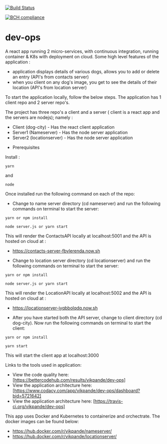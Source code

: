 [![Build Status](https://travis-ci.org/vikpande/dev-ops.svg?branch=master)](https://travis-ci.org/vikpande/dev-ops)

[![BCH compliance](https://bettercodehub.com/edge/badge/vikpande/dev-ops?branch=master)](https://bettercodehub.com/)


# dev-ops
A react app running 2 micro-services, with continuous integration, running container & K8s with deployment on cloud. Some high level features of the application :
- application displays details of various dogs, allows you to add or delete an entry (API's from contacts server)
- when you client on any dog's image, you get to see the details of their location (API's from location server)

To start the application locally, follow the below steps. The application has 1 client repo and 2 server repo's.

The project has three repo's a client and a server ( client is a react app and the servers are nodejs); namely : 
- Client (dog-city) - Has the react client application
- Server1 (Nameserver) - Has the node server application
- Server2 (locationserver) - Has the node server application

* Prerequisites

Install :

 ```
 yarn
 ```
and

```
node
```

Once installed run the following command on each of the repo:

* Change to name server directory (cd nameserver) and run the following commands on terminal to start the server:

 ```
 yarn or npm install
 ``` 
 ```
 node server.js or yarn start
 ```

This will render the ContactsAPI locally at localhost:5001 and the API is hosted on cloud at :
- https://contacts-server-fbvlerenda.now.sh


* Change to location server directory (cd locationserver) and run the following commands on terminal to start the server:
 
 ```
 yarn or npm install
 ``` 
 ```
 node server.js or yarn start
 ```

This will render the LocationAPI locally at localhost:5002 and the API is hosted on cloud at :
- https://locationserver-jyqbbolqdq.now.sh 

* After you have started both the API server, change to client directory (cd dog-city).
 Now run the following commands on terminal to start the client:

 ```
 yarn or npm install
 ``` 
 ```
 yarn start
 ```

This will start the client app at localhost:3000

Links to the tools used in application:
- View the code quality here:  [https://bettercodehub.com/results/vikpande/dev-ops]
- View the application architecture here: [https://www.codacy.com/app/vikpande/dev-ops/dashboard?bid=5721642]
- View the application architecture here: [https://travis-ci.org/vikpande/dev-ops]

This app uses Docker and Kubernetes to containerize and orchectrate. The docker images can be found below: 
- https://hub.docker.com/r/vikpande/nameserver/ 
- https://hub.docker.com/r/vikpande/locationserver/ 
 